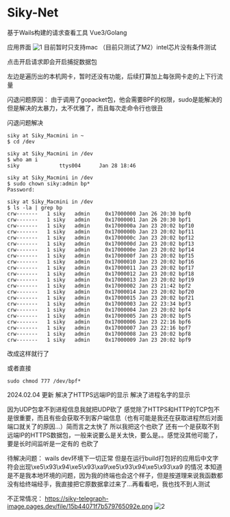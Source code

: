 # Siky-Net


基于Wails构建的请求查看工具 Vue3/Golang

应用界面
![1](https://siky-telegraph-image.pages.dev/file/862d0bd5b94807ae9b7eb.png)
目前暂时只支持mac
（目前只测试了M2）intel芯片没有条件测试


点击开启请求即会开启捕捉数据包

左边是遍历出的本机网卡，暂时还没有功能，后续打算加上每张网卡走的上下行流量

闪退问题原因：
由于调用了gopacket包，他会需要BPF的权限，sudo是能解决的 但是解决的太暴力，太不优雅了，而且每次走命令行也很丑

闪退问题解决
```
siky at Siky_Macmini in ~
$ cd /dev

siky at Siky_Macmini in /dev
$ who am i
siky             ttys004      Jan 28 18:46

siky at Siky_Macmini in /dev
$ sudo chown siky:admin bp*
Password:

siky at Siky_Macmini in /dev
$ ls -la | grep bp
crw-------   1 siky   admin     0x17000000 Jan 26 20:30 bpf0
crw-------   1 siky   admin     0x17000001 Jan 26 20:30 bpf1
crw-------   1 siky   admin     0x1700000a Jan 23 20:02 bpf10
crw-------   1 siky   admin     0x1700000b Jan 23 20:02 bpf11
crw-------   1 siky   admin     0x1700000c Jan 23 20:02 bpf12
crw-------   1 siky   admin     0x1700000d Jan 23 20:02 bpf13
crw-------   1 siky   admin     0x1700000e Jan 23 20:02 bpf14
crw-------   1 siky   admin     0x1700000f Jan 23 20:02 bpf15
crw-------   1 siky   admin     0x17000010 Jan 23 20:02 bpf16
crw-------   1 siky   admin     0x17000011 Jan 23 20:02 bpf17
crw-------   1 siky   admin     0x17000012 Jan 23 20:02 bpf18
crw-------   1 siky   admin     0x17000013 Jan 23 20:02 bpf19
crw-------   1 siky   admin     0x17000002 Jan 23 21:42 bpf2
crw-------   1 siky   admin     0x17000014 Jan 23 20:02 bpf20
crw-------   1 siky   admin     0x17000015 Jan 23 20:02 bpf21
crw-------   1 siky   admin     0x17000003 Jan 22 23:34 bpf3
crw-------   1 siky   admin     0x17000004 Jan 23 20:02 bpf4
crw-------   1 siky   admin     0x17000005 Jan 23 20:02 bpf5
crw-------   1 siky   admin     0x17000006 Jan 23 22:16 bpf6
crw-------   1 siky   admin     0x17000007 Jan 23 22:16 bpf7
crw-------   1 siky   admin     0x17000008 Jan 23 20:02 bpf8
crw-------   1 siky   admin     0x17000009 Jan 23 20:02 bpf9
```
改成这样就行了

或者直接
```
sudo chmod 777 /dev/bpf*
```

2024.02.04 更新
解决了HTTPS远端IP的显示
解决了进程名字的显示

因为UDP包拿不到进程信息我就把UDP砍了
感觉除了HTTPS和HTTP的TCP包不是很重要，而且有些会获取不到客户端信息（也有可能是我还在获取进程然后对面端口就关了的原因...）简而言之太快了
所以我把这个也砍了
还有一个是获取不到远端IP的HTTPS数据包，一般来说要么是关太快，要么是。。感觉没其他可能了，要是长时间监听是一定有的
也砍了

待解决问题：
wails dev环境下一切正常
但是在运行build打包好的应用后中文字符会出现\xe5\x93\x94\xe5\x93\xa9\xe5\x93\x94\xe5\x93\xa9 的情况
本知道是不是我本地环境的问题，因为我的终端也会这个样子，但是按道理来说我函数都没有给终端经手，我直接把它原数据拿过来了...再看看吧，我也找不到人测试

不正常情况：
https://siky-telegraph-image.pages.dev/file/15b44071f7b579765092e.png
![2](https://siky-telegraph-image.pages.dev/file/15b44071f7b579765092e.png)

